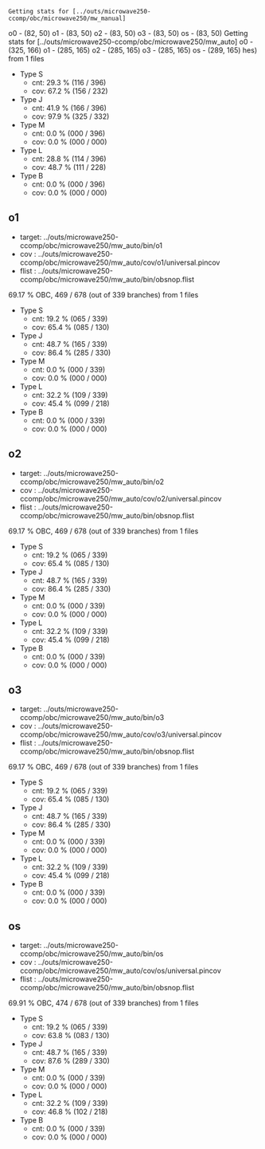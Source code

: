 	Getting stats for [../outs/microwave250-ccomp/obc/microwave250/mw_manual]
o0 - (82, 50)
o1 - (83, 50)
o2 - (83, 50)
o3 - (83, 50)
os - (83, 50)
	Getting stats for [../outs/microwave250-ccomp/obc/microwave250/mw_auto]
o0 - (325, 166)
o1 - (285, 165)
o2 - (285, 165)
o3 - (285, 165)
os - (289, 165)
hes) from 1 files

- Type S
	- cnt: 29.3 % (116 / 396)
	- cov: 67.2 % (156 / 232)
- Type J
	- cnt: 41.9 % (166 / 396)
	- cov: 97.9 % (325 / 332)
- Type M
	- cnt: 0.0 % (000 / 396)
	- cov: 0.0 % (000 / 000)
- Type L
	- cnt: 28.8 % (114 / 396)
	- cov: 48.7 % (111 / 228)
- Type B
	- cnt: 0.0 % (000 / 396)
	- cov: 0.0 % (000 / 000)


o1
--

- target: ../outs/microwave250-ccomp/obc/microwave250/mw_auto/bin/o1
- cov   : ../outs/microwave250-ccomp/obc/microwave250/mw_auto/cov/o1/universal.pincov
- flist : ../outs/microwave250-ccomp/obc/microwave250/mw_auto/bin/obsnop.flist

69.17 % OBC, 469 / 678 (out of 339 branches) from 1 files

- Type S
	- cnt: 19.2 % (065 / 339)
	- cov: 65.4 % (085 / 130)
- Type J
	- cnt: 48.7 % (165 / 339)
	- cov: 86.4 % (285 / 330)
- Type M
	- cnt: 0.0 % (000 / 339)
	- cov: 0.0 % (000 / 000)
- Type L
	- cnt: 32.2 % (109 / 339)
	- cov: 45.4 % (099 / 218)
- Type B
	- cnt: 0.0 % (000 / 339)
	- cov: 0.0 % (000 / 000)


o2
--

- target: ../outs/microwave250-ccomp/obc/microwave250/mw_auto/bin/o2
- cov   : ../outs/microwave250-ccomp/obc/microwave250/mw_auto/cov/o2/universal.pincov
- flist : ../outs/microwave250-ccomp/obc/microwave250/mw_auto/bin/obsnop.flist

69.17 % OBC, 469 / 678 (out of 339 branches) from 1 files

- Type S
	- cnt: 19.2 % (065 / 339)
	- cov: 65.4 % (085 / 130)
- Type J
	- cnt: 48.7 % (165 / 339)
	- cov: 86.4 % (285 / 330)
- Type M
	- cnt: 0.0 % (000 / 339)
	- cov: 0.0 % (000 / 000)
- Type L
	- cnt: 32.2 % (109 / 339)
	- cov: 45.4 % (099 / 218)
- Type B
	- cnt: 0.0 % (000 / 339)
	- cov: 0.0 % (000 / 000)


o3
--

- target: ../outs/microwave250-ccomp/obc/microwave250/mw_auto/bin/o3
- cov   : ../outs/microwave250-ccomp/obc/microwave250/mw_auto/cov/o3/universal.pincov
- flist : ../outs/microwave250-ccomp/obc/microwave250/mw_auto/bin/obsnop.flist

69.17 % OBC, 469 / 678 (out of 339 branches) from 1 files

- Type S
	- cnt: 19.2 % (065 / 339)
	- cov: 65.4 % (085 / 130)
- Type J
	- cnt: 48.7 % (165 / 339)
	- cov: 86.4 % (285 / 330)
- Type M
	- cnt: 0.0 % (000 / 339)
	- cov: 0.0 % (000 / 000)
- Type L
	- cnt: 32.2 % (109 / 339)
	- cov: 45.4 % (099 / 218)
- Type B
	- cnt: 0.0 % (000 / 339)
	- cov: 0.0 % (000 / 000)


os
--

- target: ../outs/microwave250-ccomp/obc/microwave250/mw_auto/bin/os
- cov   : ../outs/microwave250-ccomp/obc/microwave250/mw_auto/cov/os/universal.pincov
- flist : ../outs/microwave250-ccomp/obc/microwave250/mw_auto/bin/obsnop.flist

69.91 % OBC, 474 / 678 (out of 339 branches) from 1 files

- Type S
	- cnt: 19.2 % (065 / 339)
	- cov: 63.8 % (083 / 130)
- Type J
	- cnt: 48.7 % (165 / 339)
	- cov: 87.6 % (289 / 330)
- Type M
	- cnt: 0.0 % (000 / 339)
	- cov: 0.0 % (000 / 000)
- Type L
	- cnt: 32.2 % (109 / 339)
	- cov: 46.8 % (102 / 218)
- Type B
	- cnt: 0.0 % (000 / 339)
	- cov: 0.0 % (000 / 000)


